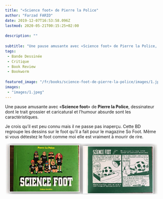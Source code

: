 ```yaml
---
title: "«Science foot» de Pierre la Police"
author: "Farzad FARID"
date: 2019-12-07T16:53:58.096Z
lastmod: 2020-05-21T00:15:25+02:00

description: ""

subtitle: "Une pause amusante avec «Science foot» de Pierre la Police, dessinateur dont le trait grossier et caricatural et l’humour absurde sont les…"
tags:
 - Bande Dessinée
 - Critique
 - Book Review
 - Bookworm

featured_image: "/fr/books/science-foot-de-pierre-la-police/images/1.jpeg" 
images:
 - "images/1.jpeg"
---
```


Une pause amusante avec «**Science foot**» de **Pierre la Police**, dessinateur dont le trait grossier et caricatural et l’humour absurde sont les caractéristiques.

Je crois qu’il est peu connu mais il ne passe pas inaperçu. Cette BD regroupe les dessins sur le foot qu’il a fait pour le magazine So Foot. Même si vous détestez le foot comme moi elle est vraiment à mourir de rire.




![image](images/1.jpeg#layoutTextWidth)
